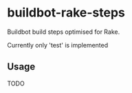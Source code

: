buildbot-rake-steps
===================

Buildbot build steps optimised for Rake.

Currently only 'test' is implemented

Usage
-----

TODO